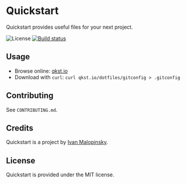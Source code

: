 # Quickstart

Quickstart provides useful files for your next project.

![License][license-image]
[![Build status][travis-image]][travis-url]

## Usage

* Browse online: [qkst.io](https://qkst.io)
* Download with `curl`: `curl qkst.io/dotfiles/gitconfig > .gitconfig`

## Contributing

See `CONTRIBUTING.md`.

## Credits

Quickstart is a project by [Ivan Malopinsky](http://imsky.co).

## License

Quickstart is provided under the MIT license.

<!-- References -->

[license-image]: https://img.shields.io/badge/license-MIT-blue.svg
[travis-url]: https://travis-ci.org/imsky/quickstart
[travis-image]: https://img.shields.io/travis/imsky/quickstart/master.svg